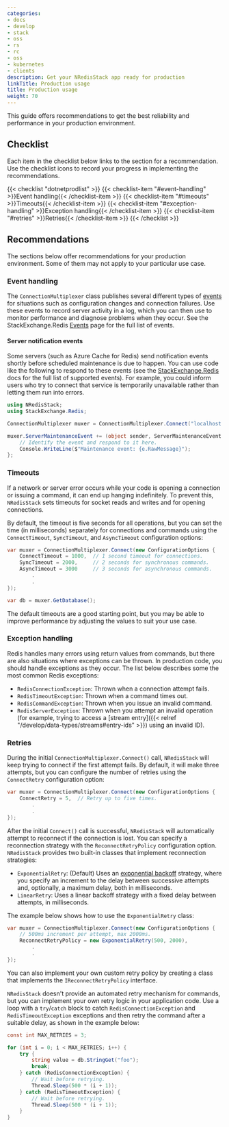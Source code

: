 ```yaml
---
categories:
- docs
- develop
- stack
- oss
- rs
- rc
- oss
- kubernetes
- clients
description: Get your NRedisStack app ready for production
linkTitle: Production usage
title: Production usage
weight: 70
---
```


This guide offers recommendations to get the best reliability and
performance in your production environment.

## Checklist

Each item in the checklist below links to the section
for a recommendation. Use the checklist icons to record your
progress in implementing the recommendations.

{{< checklist "dotnetprodlist" >}}
    {{< checklist-item "#event-handling" >}}Event handling{{< /checklist-item >}}
    {{< checklist-item "#timeouts" >}}Timeouts{{< /checklist-item >}}
    {{< checklist-item "#exception-handling" >}}Exception handling{{< /checklist-item >}}
    {{< checklist-item "#retries" >}}Retries{{< /checklist-item >}}
{{< /checklist >}}

## Recommendations

The sections below offer recommendations for your production environment. Some
of them may not apply to your particular use case.

### Event handling

The `ConnectionMultiplexer` class publishes several different types of
[events](https://learn.microsoft.com/en-us/dotnet/csharp/programming-guide/events/)
for situations such as configuration changes and connection failures.
Use these events to record server activity in a log, which you can then use
to monitor performance and diagnose problems when they occur.
See
the StackExchange.Redis
[Events](https://stackexchange.github.io/StackExchange.Redis/Events)
page for the full list of events.

#### Server notification events

Some servers (such as Azure Cache for Redis) send notification events shortly
before scheduled maintenance is due to happen. You can use code like the
following to respond to these events (see the 
[StackExchange.Redis](https://stackexchange.github.io/StackExchange.Redis/ServerMaintenanceEvent)
docs for the full list of supported events). For example, you could
inform users who try to connect that service is temporarily unavailable
rather than letting them run into errors.

```cs
using NRedisStack;
using StackExchange.Redis;

ConnectionMultiplexer muxer = ConnectionMultiplexer.Connect("localhost:6379");

muxer.ServerMaintenanceEvent += (object sender, ServerMaintenanceEvent e) => {
    // Identify the event and respond to it here.
    Console.WriteLine($"Maintenance event: {e.RawMessage}");
};
```

### Timeouts

If a network or server error occurs while your code is opening a
connection or issuing a command, it can end up hanging indefinitely.
To prevent this, `NRedisStack` sets timeouts for socket
reads and writes and for opening connections.

By default, the timeout is five seconds for all operations, but
you can set the time (in milliseconds) separately for connections
and commands using the `ConnectTimeout`, `SyncTimeout`, and
`AsyncTimeout` configuration options:

```cs
var muxer = ConnectionMultiplexer.Connect(new ConfigurationOptions {
    ConnectTimeout = 1000,  // 1 second timeout for connections.
    SyncTimeout = 2000,     // 2 seconds for synchronous commands.
    AsyncTimeout = 3000     // 3 seconds for asynchronous commands.
        .
        .
});

var db = muxer.GetDatabase();
```

The default timeouts are a good starting point, but you may be able
to improve performance by adjusting the values to suit your use case.

### Exception handling

Redis handles many errors using return values from commands, but there
are also situations where exceptions can be thrown. In production code,
you should handle exceptions as they occur. The list below describes some
the most common Redis exceptions:

- `RedisConnectionException`: Thrown when a connection attempt fails.
- `RedisTimeoutException`: Thrown when a command times out.
- `RedisCommandException`: Thrown when you issue an invalid command.
- `RedisServerException`: Thrown when you attempt an invalid operation
  (for example, trying to access a
  [stream entry]({{< relref "/develop/data-types/streams#entry-ids" >}})
  using an invalid ID).

### Retries

During the initial `ConnectionMultiplexer.Connect()` call, `NRedisStack` will
keep trying to connect if the first attempt fails. By default, it will make
three attempts, but you can configure the number of retries using the
`ConnectRetry` configuration option:

```cs
var muxer = ConnectionMultiplexer.Connect(new ConfigurationOptions {
    ConnectRetry = 5,  // Retry up to five times.
        .
        .
});
```

After the initial `Connect()` call is successful, `NRedisStack` will
automatically attempt to reconnect if the connection is lost. You can
specify a reconnection strategy with the `ReconnectRetryPolicy` configuration
option. `NRedisStack` provides two built-in classes that implement
reconnection strategies:

- `ExponentialRetry`: (Default) Uses an
    [exponential backoff](https://en.wikipedia.org/wiki/Exponential_backoff)
    strategy, where you specify an increment to the delay between successive
    attempts and, optionally, a maximum delay, both in milliseconds.
-   `LinearRetry`: Uses a linear backoff strategy with a fixed delay between
    attempts, in milliseconds.

The example below shows how to use the `ExponentialRetry` class:

```cs
var muxer = ConnectionMultiplexer.Connect(new ConfigurationOptions {
    // 500ms increment per attempt, max 2000ms.
    ReconnectRetryPolicy = new ExponentialRetry(500, 2000),  
        .
        .
});
```

You can also implement your own custom retry policy by creating a class
that implements the `IReconnectRetryPolicy` interface.

`NRedisStack` doesn't provide an automated retry mechanism for commands, but
you can implement your own retry logic in your application code. Use
a loop with a `try`/`catch` block to catch `RedisConnectionException` and
`RedisTimeoutException` exceptions and then retry the command after a
suitable delay, as shown in the example below:

```cs
const int MAX_RETRIES = 3;

for (int i = 0; i < MAX_RETRIES; i++) {
    try {
        string value = db.StringGet("foo");
        break;
    } catch (RedisConnectionException) {
        // Wait before retrying.
        Thread.Sleep(500 * (i + 1));
    } catch (RedisTimeoutException) {
        // Wait before retrying.
        Thread.Sleep(500 * (i + 1));
    }
}
```
